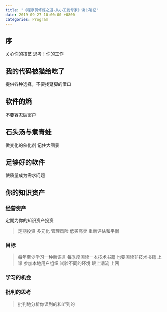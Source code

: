 ```yaml
---
title: "《程序员修炼之道-从小工到专家》读书笔记"
date: 2019-09-27 10:00:00 +0800
categories: Program
---
```


## 序
关心你的技艺
思考！你的工作


## 我的代码被猫给吃了
提供各种选择，不要找蹩脚的借口

## 软件的熵
不要容忍破窗户

## 石头汤与煮青蛙
做变化的催化剂
记住大图景

## 足够好的软件
使质量成为需求问题

## 你的知识资产
### 经营资产
定期为你的知识资产投资
> 定期投资
> 多元化
> 管理风险
> 低买高卖
> 重新评估和平衡

### 目标
> 每年至少学习一种新语言
> 每季度阅读一本技术书籍
> 也要阅读非技术书籍
> 上课
> 参加本地用户组织
> 试验不同的环境
> 跟上潮流
> 上网

### 学习的机会
### 批判的思考
> 批判地分析你读到的和听到的



